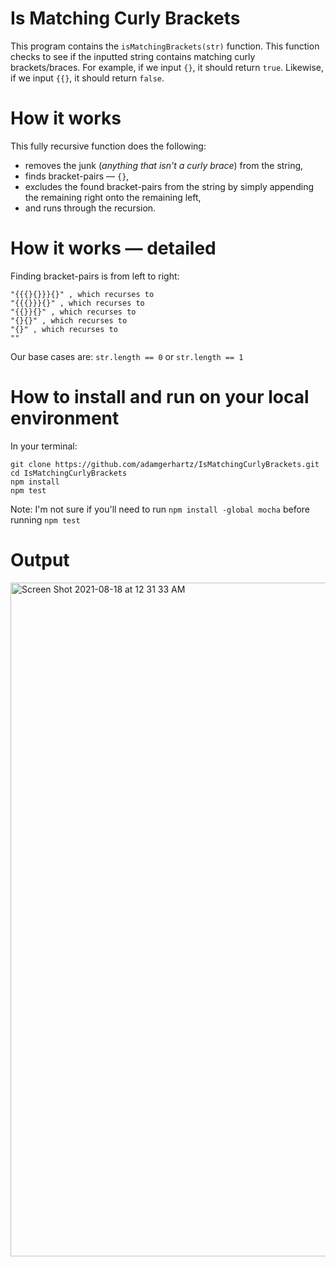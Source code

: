 # Is Matching Curly Brackets

This program contains the `isMatchingBrackets(str)` function. This function checks to see if the inputted string contains matching curly brackets/braces. For example, if we input `{}`, it should return `true`. Likewise, if we input `{{}`, it should return `false`.

# How it works
This fully recursive function does the following:
* removes the junk (_anything that isn't a curly brace_) from the string,
* finds bracket-pairs — `{}`,
* excludes the found bracket-pairs from the string by simply appending the remaining right onto the remaining left,
* and runs through the recursion.

# How it works — detailed
Finding bracket-pairs is from left to right:
```
"{{{}{}}}{}" , which recurses to
"{{{}}}{}" , which recurses to
"{{}}{}" , which recurses to
"{}{}" , which recurses to
"{}" , which recurses to
"" 
```
Our base cases are: `str.length == 0` or `str.length == 1`

# How to install and run on your local environment
In your terminal:
```linux
git clone https://github.com/adamgerhartz/IsMatchingCurlyBrackets.git
cd IsMatchingCurlyBrackets
npm install
npm test
```
Note: I'm not sure if you'll need to run `npm install -global mocha` before running `npm test`

# Output
<img width="1078" alt="Screen Shot 2021-08-18 at 12 31 33 AM" src="https://user-images.githubusercontent.com/55208138/129849099-065cba2a-2304-44ef-9b7d-7b6b61c4440e.png">
